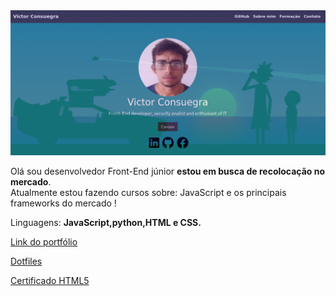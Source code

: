 <img src="https://github.com/wolf-project/wolf-project.github.io/blob/master/images/imagepage.png">

<p align="left"> 
  Olá sou desenvolvedor Front-End júnior <strong>estou em busca de recolocação no mercado</strong>.<br>
  Atualmente estou fazendo cursos sobre: JavaScript e os principais frameworks do mercado !
</p>

<p align="left">
   Linguagens: <strong>JavaScript,python,HTML e CSS.</strong>
</p>

<a href="https://wolf-project.github.io"><p>Link do portfólio</p></a>
<a href="https://github.com/wolf-project/DotfilesLinux"><p>Dotfiles</p></a>
<a href="https://www.devmedia.com.br/html/introducao/exercicio/114"><p> Certificado HTML5</p></a>
